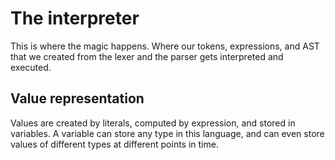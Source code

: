# The interpreter

This is where the magic happens. Where our tokens, expressions, and AST that we created from the lexer and the parser gets interpreted and executed.

## Value representation

Values are created by literals, computed by expression, and stored in variables. A variable can store any type in this language, and can even store values of different types at different points in time.

